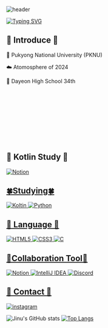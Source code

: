 ![header](https://capsule-render.vercel.app/api?type=Rounded&color=333333&height=180&section=header&text=ᴊɪɴᴜ'ꜱ+ɢɪᴛʜᴜʙ&fontSize=90&fontColor=FBFAFF&animation=blink) 

[![Typing SVG](https://readme-typing-svg.demolab.com/?lines=Welcome+To+My+GitHub;Have+a+Good+Time)](https://git.io/typing-svg)

## 🎵 Introduce 🎵

🏫 Pukyong National University (PKNU)

☁️ Atomosphere of 2024

🏫 Dayeon High School 34th

<br/><br/><br/><br/><br/><br/><br/><br/>

## 📖 Kotlin Study 📖
<a href="https://www.notion.so/b90644c3bdd046f4abc8f136656cccca?v=0d76569dc8f743949ec1a147329bb448&pvs=4"><img alt="Notion" src="https://img.shields.io/badge/Notion-000000.svg?&style=flat&logo=Notion&logoColor=white" />


## 🍀Studying🍀
<img alt="Koltin" src ="https://img.shields.io/badge/Kotlin-7F52FF.svg?&style=flat&logo=Kotlin&logoColor=black"> <img alt="Python" src ="https://img.shields.io/badge/Python-3776AB.svg?&style=flat&logo=Python&logoColor=white"> 


## 📃 Language 📃
<img alt="HTML5" src ="https://img.shields.io/badge/HTML5-E34F26.svg?&style=flat&logo=HTML5&logoColor=white"> <img alt="CSS3" src ="https://img.shields.io/badge/CSS3 -1572B6.svg?&style=flat&logo=CSS3&logoColor=white">
<img alt="C" src ="https://img.shields.io/badge/C-A8B9CC.svg?&style=flat&logo=C&logoColor=white">


## 🏢Collaboration Tool🏢
<img alt="Notion" src="https://img.shields.io/badge/Notion-000000.svg?&style=flat&logo=Notion&logoColor=white"> <img alt="IntelliJ IDEA" src="https://img.shields.io/badge/Intellij Idea-000000.svg?&style=flat&logo=IntelliJ IDEA&logoColor=white"> <img alt="Discord" src="https://img.shields.io/badge/Discord-5865F2.svg?&style=flat&logo=Discord&logoColor=white"> 

## 💮 Contact 💮
<a href="https://www.instagram.com/x._.inu/"> <img alt="instagram" src="https://img.shields.io/badge/Instagram-E4405F.svg?&style=flat&logo=Instagram&logoColor=white" /></a>

![Jinu's GitHub stats](https://github-readme-stats.vercel.app/api?username=Jinu219&show_icons=true&theme=cobalt)
[![Top Langs](https://github-readme-stats.vercel.app/api/top-langs/?username=Jiun219)](https://github.com/anuraghazra/github-readme-stats)
